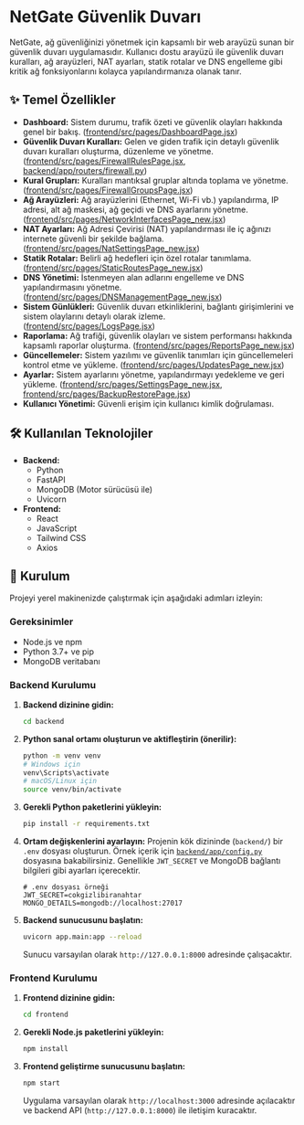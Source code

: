 # NetGate Güvenlik Duvarı

NetGate, ağ güvenliğinizi yönetmek için kapsamlı bir web arayüzü sunan bir güvenlik duvarı uygulamasıdır. Kullanıcı dostu arayüzü ile güvenlik duvarı kuralları, ağ arayüzleri, NAT ayarları, statik rotalar ve DNS engelleme gibi kritik ağ fonksiyonlarını kolayca yapılandırmanıza olanak tanır.

## ✨ Temel Özellikler

*   **Dashboard:** Sistem durumu, trafik özeti ve güvenlik olayları hakkında genel bir bakış. ([frontend/src/pages/DashboardPage.jsx](frontend/src/pages/DashboardPage.jsx))
*   **Güvenlik Duvarı Kuralları:** Gelen ve giden trafik için detaylı güvenlik duvarı kuralları oluşturma, düzenleme ve yönetme. ([frontend/src/pages/FirewallRulesPage.jsx](frontend/src/pages/FirewallRulesPage.jsx), [backend/app/routers/firewall.py](backend/app/routers/firewall.py))
*   **Kural Grupları:** Kuralları mantıksal gruplar altında toplama ve yönetme. ([frontend/src/pages/FirewallGroupsPage.jsx](frontend/src/pages/FirewallGroupsPage.jsx))
*   **Ağ Arayüzleri:** Ağ arayüzlerini (Ethernet, Wi-Fi vb.) yapılandırma, IP adresi, alt ağ maskesi, ağ geçidi ve DNS ayarlarını yönetme. ([frontend/src/pages/NetworkInterfacesPage_new.jsx](frontend/src/pages/NetworkInterfacesPage_new.jsx))
*   **NAT Ayarları:** Ağ Adresi Çevirisi (NAT) yapılandırması ile iç ağınızı internete güvenli bir şekilde bağlama. ([frontend/src/pages/NatSettingsPage_new.jsx](frontend/src/pages/NatSettingsPage_new.jsx))
*   **Statik Rotalar:** Belirli ağ hedefleri için özel rotalar tanımlama. ([frontend/src/pages/StaticRoutesPage_new.jsx](frontend/src/pages/StaticRoutesPage_new.jsx))
*   **DNS Yönetimi:** İstenmeyen alan adlarını engelleme ve DNS yapılandırmasını yönetme. ([frontend/src/pages/DNSManagementPage_new.jsx](frontend/src/pages/DNSManagementPage_new.jsx))
*   **Sistem Günlükleri:** Güvenlik duvarı etkinliklerini, bağlantı girişimlerini ve sistem olaylarını detaylı olarak izleme. ([frontend/src/pages/LogsPage.jsx](frontend/src/pages/LogsPage.jsx))
*   **Raporlama:** Ağ trafiği, güvenlik olayları ve sistem performansı hakkında kapsamlı raporlar oluşturma. ([frontend/src/pages/ReportsPage_new.jsx](frontend/src/pages/ReportsPage_new.jsx))
*   **Güncellemeler:** Sistem yazılımı ve güvenlik tanımları için güncellemeleri kontrol etme ve yükleme. ([frontend/src/pages/UpdatesPage_new.jsx](frontend/src/pages/UpdatesPage_new.jsx))
*   **Ayarlar:** Sistem ayarlarını yönetme, yapılandırmayı yedekleme ve geri yükleme. ([frontend/src/pages/SettingsPage_new.jsx](frontend/src/pages/SettingsPage_new.jsx), [frontend/src/pages/BackupRestorePage.jsx](frontend/src/pages/BackupRestorePage.jsx))
*   **Kullanıcı Yönetimi:** Güvenli erişim için kullanıcı kimlik doğrulaması.

## 🛠️ Kullanılan Teknolojiler

*   **Backend:**
    *   Python
    *   FastAPI
    *   MongoDB (Motor sürücüsü ile)
    *   Uvicorn
*   **Frontend:**
    *   React
    *   JavaScript
    *   Tailwind CSS
    *   Axios

## 🚀 Kurulum

Projeyi yerel makinenizde çalıştırmak için aşağıdaki adımları izleyin:

### Gereksinimler

*   Node.js ve npm
*   Python 3.7+ ve pip
*   MongoDB veritabanı

### Backend Kurulumu

1.  **Backend dizinine gidin:**
    ```bash
    cd backend
    ```
2.  **Python sanal ortamı oluşturun ve aktifleştirin (önerilir):**
    ```bash
    python -m venv venv
    # Windows için
    venv\Scripts\activate
    # macOS/Linux için
    source venv/bin/activate
    ```
3.  **Gerekli Python paketlerini yükleyin:**
    ```bash
    pip install -r requirements.txt
    ```
4.  **Ortam değişkenlerini ayarlayın:**
    Projenin kök dizininde (`backend/`) bir `.env` dosyası oluşturun. Örnek içerik için [`backend/app/config.py`](backend/app/config.py) dosyasına bakabilirsiniz. Genellikle `JWT_SECRET` ve MongoDB bağlantı bilgileri gibi ayarları içerecektir.
    ```env
    # .env dosyası örneği
    JWT_SECRET=cokgizlibiranahtar
    MONGO_DETAILS=mongodb://localhost:27017
    ```
5.  **Backend sunucusunu başlatın:**
    ```bash
    uvicorn app.main:app --reload
    ```
    Sunucu varsayılan olarak `http://127.0.0.1:8000` adresinde çalışacaktır.

### Frontend Kurulumu

1.  **Frontend dizinine gidin:**
    ```bash
    cd frontend
    ```
2.  **Gerekli Node.js paketlerini yükleyin:**
    ```bash
    npm install
    ```
3.  **Frontend geliştirme sunucusunu başlatın:**
    ```bash
    npm start
    ```
    Uygulama varsayılan olarak `http://localhost:3000` adresinde açılacaktır ve backend API (`http://127.0.0.1:8000`) ile iletişim kuracaktır.
